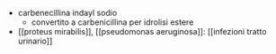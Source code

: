 - carbenecillina indayl sodio
	- convertito a carbenicillina per idrolisi estere
- [[proteus mirabilis]], [[pseudomonas aeruginosa]]: [[infezioni tratto urinario]]
